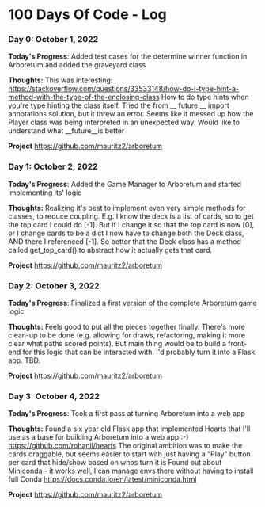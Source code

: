 # 100 Days Of Code - Log

### Day 0: October 1, 2022

**Today's Progress**: Added test cases for the determine winner function in Arboretum and added the graveyard class 

**Thoughts:** This was interesting: https://stackoverflow.com/questions/33533148/how-do-i-type-hint-a-method-with-the-type-of-the-enclosing-class
How to do type hints when you're type hinting the class itself. Tried the from __ future __ import annotations solution, but it threw an error.
Seems like it messed up how the Player class was being interpreted in an unexpected way. Would like to understand what __future__is better

**Project** https://github.com/mauritz2/arboretum

### Day 1: October 2, 2022

**Today's Progress**: Added the Game Manager to Arboretum and started implementing its' logic

**Thoughts:** Realizing it's best to implement even very simple methods for classes, to reduce coupling.
E.g. I know the deck is a list of cards, so to get the top card I could do [-1]. But if I change it so that the top card is now [0],
or I change cards to be a dict I now have to change both the Deck class, AND there I referenced [-1]. So better that
the Deck class has a method called get_top_card() to abstract how it actually gets that card.

**Project** https://github.com/mauritz2/arboretum

### Day 2: October 3, 2022

**Today's Progress**: Finalized a first version of the complete Arboretum game logic

**Thoughts:** Feels good to put all the pieces together finally. There's more clean-up to be done (e.g. allowing for draws, refactoring,
making it more clear what paths scored points). But main thing would be to build a front-end for this logic that can be interacted with.
I'd probably turn it into a Flask app. TBD.

**Project** https://github.com/mauritz2/arboretum

### Day 3: October 4, 2022

**Today's Progress**: Took a first pass at turning Arboretum into a web app

**Thoughts:** Found a six year old Flask app that implemented Hearts that I'll use as a base for building Arboretum into a web app :-) https://github.com/rohanil/hearts
The original ambition was to make the cards draggable, but seems easier to start with just having a "Play" button per card that hide/show based on whos turn it is
Found out about Miniconda - it works well, I can manage envs there without having to install full Conda https://docs.conda.io/en/latest/miniconda.html


**Project** https://github.com/mauritz2/arboretum

